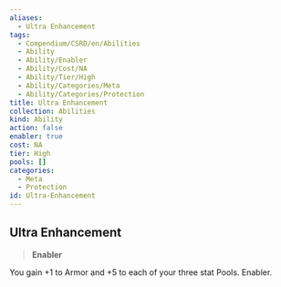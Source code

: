 ```yaml
---
aliases:
  - Ultra Enhancement
tags:
  - Compendium/CSRD/en/Abilities
  - Ability
  - Ability/Enabler
  - Ability/Cost/NA
  - Ability/Tier/High
  - Ability/Categories/Meta
  - Ability/Categories/Protection
title: Ultra Enhancement
collection: Abilities
kind: Ability
action: false
enabler: true
cost: NA
tier: High
pools: []
categories:
  - Meta
  - Protection
id: Ultra-Enhancement
---
```

## Ultra Enhancement    
>**Enabler**  
    
You gain +1 to Armor and +5 to each of your three stat Pools. Enabler.
